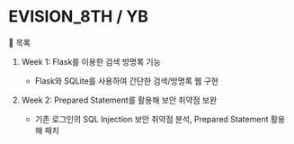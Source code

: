 # EVISION_8TH / YB
📁 목록
1. Week 1: Flask를 이용한 검색 방명록 기능
   - Flask와 SQLite를 사용하여 간단한 검색/방명록 웹 구현
  
2. Week 2: Prepared Statement를 활용해 보안 취약점 보완
   - 기존 로그인의 SQL Injection 보안 취약점 분석, Prepared Statement 활용해 패치
